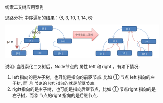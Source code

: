 
线索二叉树应用案例

思路分析:  中序遍历的结果：{8, 3, 10, 1, 14, 6}




![img](../img/QQ截图20210224145526.png)



说明: 当线索化二叉树后，Node节点的 属性 left 和 right ，有如下情况:
1. left 指向的是左子树，也可能是指向的前驱节点. 比如 ① 节点 left 指向的左子树, 而 ⑩ 节点的 left 指向的就是前驱节点.
1. right指向的是右子树，也可能是指向后继节点，比如 ① 节点right 指向的是右子树，而⑩ 节点的right 指向的是后继节点.







